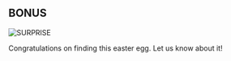 ## BONUS
![SURPRISE](https://media.giphy.com/media/WuGSL4LFUMQU/giphy.gif)

Congratulations on finding this easter egg. Let us know about it!